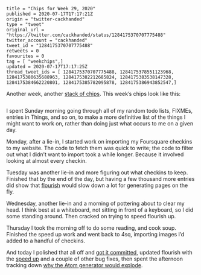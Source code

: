 ```
title = "Chips for Week 29, 2020"
published = 2020-07-17T17:17:21Z
origin = "twitter-cackhanded"
type = "tweet"
original_url = "https://twitter.com/cackhanded/status/1284175370707775488"
twitter_account = "cackhanded"
tweet_id = "1284175370707775488"
retweets = 0
favourites = 0
tag = [ "weekchips",]
updated = 2020-07-17T17:17:25Z
thread_tweet_ids = [ 1284175370707775488, 1284175378551123968, 1284175380635688963, 1284175382212685824, 1284175383538147328, 1284175384662220801, 1284175385782095878, 1284175386943852547,]
```

Another week, another [stack of chips](/2020/06/19/my-week-in-poker-chips).
This week’s chips look like this:

<p class='image'><img src='https://mnf.m17s.net/2020/07/17/EdJOspJWAAoiH6r.jpg' alt=''></p>

I spent Sunday morning going through all of my random todo lists, FIXMEs, entries in Things, and so on, to make a more definitive list of the things I might want to work on, rather than doing just what occurs to me on a given day.

Monday, after a lie-in, I started work on importing my Foursquare checkins to
my website. The code to fetch them was quick to write; the code to filter out
what I didn’t want to import took a while longer. Because it involved looking
at almost every checkin.

Tuesday was another lie-in and more figuring out what checkins to keep.
Finished that by the end of the day, but having a few thousand more entries
did show that [flourish](https://github.com/norm/flourish) would slow down a
lot for generating pages on the fly.

Wednesday, another lie-in and a morning of pottering about to clear my head. I
think best at a whiteboard, not sitting in front of a keyboard, so I did some
standing around. Then cracked on trying to speed flourish up.

Thursday I took the morning off to do some reading, and cook soup. Finished
the speed up work and went back to 4sq, importing images I’d added to a
handful of checkins.

And today I polished that all off and 
[got it committed](https://github.com/norm/marknormanfrancis.com/pull/2),
updated flourish with the 
[speed up](https://github.com/norm/flourish/commit/6a29c68e0afdd24dc4a0c891dd2ff9accece30d5)
and a couple of other bug fixes, then spent the afternoon tracking down 
[why the Atom generator would explode](https://github.com/norm/flourish/commit/e569f027f94003eadaa294cecb1831eb4100dda1).
